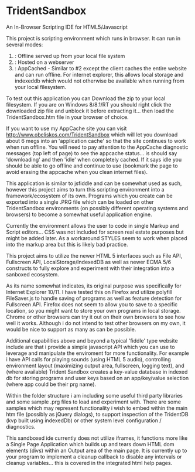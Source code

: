 TridentSandbox
==============

An In-Browser Scripting IDE for HTML5/Javascript

This project is scripting environment which runs in browser.  It can run in several modes: 
1) : Offline served up from your local file system
2) : Hosted on a webserver
3) : AppCached - Similar to #2 except the client caches the entire website and can run offline.  For internet explorer, this allows local storage and indexeddb which would not otherwise be available when running from your local filesystem.

To test out this application you can Download the zip to your local filesystem.  If you are on Windows 8/8.1/RT you should right click the downloaded zip file and unblock it before extracting it... then load the TridentSandbox.htm file in your browser of choice.  

If you want to use my AppCache site you can visit http://www.obeliskos.com/TridentSandbox which will let you download about 6 megs into an 'application cache' so that the site continues to work when run offline.  You will need to pay attention to the AppCache diagnostic messages (top left of page) to see the appcache status... is should say 'downloading' and then 'idle' when completely cached.  If it says idle you should be able to go offline and continue to use (bookmark the page to avoid erasing the appcache when you clean internet files).

This application is similar to jsfiddle and can be somewhat used as such, however this project aims to turn this scripting environment into a framework/ecosystem of its own.  Programs which you create can be exported into a single .PRG file which can be loaded on other TridentSandbox environments (on possibly different operating systems and browsers) to become a somewhat useful application engine.

Currently the environment allows the user to code in single Markup and Script editors... CSS was not included for screen real estate purposes but might be added later.  As a workaround STYLES seem to work when placed into the markup area but this is likely bad practice.

This project aims to utilize the newer HTML 5 interfaces such as File API, Fullscreen API, LocalStorage/IndexedDB as well as newer ECMA 5/6 constructs to fully explore and experiment with their integration into a sanboxed ecosystem. 

As its name somewhat indicates, its original purpose was specifically for Internet Explorer 10/11.  I have tested this on Firefox and utilize polyfill FileSaver.js to handle saving of programs as well as feature detection for Fullscreen API.  Firefox does not seem to allow you to save to a specific location, so you might want to store your own programs in local storage.  Chrome or other browsers can try it out on their own browsers to see how well it works.  Although i do not intend to test other browsers on my own, it would be nice to support as many as can be possible. 

Additional capabilities above and beyond a typical 'fiddle' type website include are that i provide a simple javascript API which you can use to leverage and manipulate the enviroment for more functionality.  For example i have API calls for playing sounds (using HTML 5 audio), controlling environment layout (maximizing output area, fullscreen, logging text), and (where available) Trident Sandbox creates a key-value database in indexed db for storing programs and user keys based on an app/key/value selection (where app could be their prg name).

Within the folder structure i am including some useful third party libraries and some sample .prg files to load and experiment with.  There are some samples which may represent functionality i wish to embed within the main htm file (possibly as jQuery dialogs), to support inspection of the TridentDB (kvp built using indexedDb) or other system level configuration / diagnostics.

This sandboxed ide currently does not utilize iframes, it functions more like a Single Page Application which builds up and tears down HTML dom elements (divs) within an Output area of the main page.  It is currently up to your program to implement a cleanup callback to disable any intervals or cleanup variables... this is covered in the integrated html help pages.
